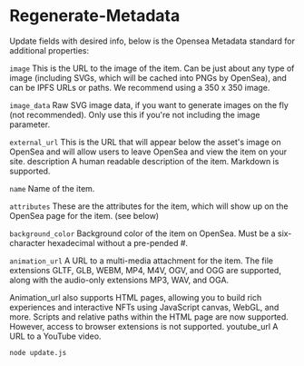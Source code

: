 # Regenerate-Metadata

Update fields with desired info, below is the Opensea Metadata standard for additional properties:

`image`	This is the URL to the image of the item. Can be just about any type of image (including SVGs, which will be cached into PNGs by OpenSea), and can be IPFS URLs or paths. We recommend using a 350 x 350 image.

`image_data`	Raw SVG image data, if you want to generate images on the fly (not recommended). Only use this if you're not including the image parameter.

`external_url`	This is the URL that will appear below the asset's image on OpenSea and will allow users to leave OpenSea and view the item on your site.
description	A human readable description of the item. Markdown is supported.

`name`	Name of the item.

`attributes`	These are the attributes for the item, which will show up on the OpenSea page for the item. (see below)

`background_color`	Background color of the item on OpenSea. Must be a six-character hexadecimal without a pre-pended #.

`animation_url`	A URL to a multi-media attachment for the item. The file extensions GLTF, GLB, WEBM, MP4, M4V, OGV, and OGG are supported, along with the audio-only extensions MP3, WAV, and OGA.

Animation_url also supports HTML pages, allowing you to build rich experiences and interactive NFTs using JavaScript canvas, WebGL, and more. Scripts and relative paths within the HTML page are now supported. However, access to browser extensions is not supported.
youtube_url	A URL to a YouTube video.

`node update.js`
